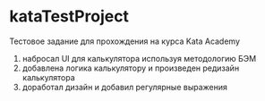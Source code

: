 # kataTestProject
Тестовое задание для прохождения на курса Kata Academy

1) набросал UI для калькулятора используя методологию БЭМ
2) добавлена логика калькулятору и произведен редизайн калькулятора
3) доработал дизайн и добавил регулярные выражения

